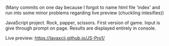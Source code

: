 (Many commits on one day because I forgot to name html file 'index' and run into some minor problems regarding live preview (chuckling intesifies))

JavaScript project. Rock, papper, scissors.
First version of game. Input is give through prompt on page. Results are displayed entirely in console.

Live preview: https://lavaxcii.github.io/JS-Pro1/